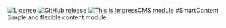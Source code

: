 [![License](https://img.shields.io/github/license/ImpressCMS/impresscms-module-smartcontent.svg?maxAge=2592000)](License.txt) 
	[![GitHub release](https://img.shields.io/github/release/ImpressCMS/impresscms-module-smartcontent.svg?maxAge=2592000)](https://github.com/ImpressCMS/impresscms-module-smartcontent/releases) 
		[![This is ImpressCMS module](https://img.shields.io/badge/ImpressCMS-module-F3AC03.svg?maxAge=2592000)](http://impresscms.org)
#SmartContent
Simple and flexible content module
